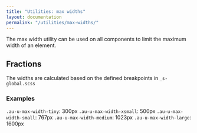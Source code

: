 ```yaml
---
title: "Utilities: max widths"
layout: documentation
permalink: "/utilities/max-widths/"
---
```


<div class="au-c-content">

The max width utility can be used on all components to limit the maximum width of an element.

## Fractions

The widths are calculated based on the defined breakpoints in `_s-global.scss`

### Examples
`.au-u-max-width-tiny`: 300px
`.au-u-max-width-xsmall`: 500px
`.au-u-max-width-small`: 767px
`.au-u-max-width-medium`: 1023px
`.au-u-max-width-large`: 1600px

</div>
